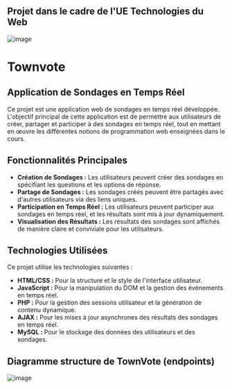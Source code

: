## Projet dans le cadre de l'UE Technologies du Web
![image](https://odyssee.univ-cotedazur.fr/medias/photo/ucalogoqlarge-inversenew_1662386550360-png)

# Townvote

## Application de Sondages en Temps Réel

Ce projet est une application web de sondages en temps réel développée. L'objectif principal de cette application est de permettre aux utilisateurs de créer, partager et participer à des sondages en temps réel, tout en mettant en œuvre les différentes notions de programmation web enseignées dans le cours.

## Fonctionnalités Principales

- **Création de Sondages :** Les utilisateurs peuvent créer des sondages en spécifiant les questions et les options de réponse.
- **Partage de Sondages :** Les sondages créés peuvent être partagés avec d'autres utilisateurs via des liens uniques.
- **Participation en Temps Réel :** Les utilisateurs peuvent participer aux sondages en temps réel, et les résultats sont mis à jour dynamiquement.
- **Visualisation des Résultats :** Les résultats des sondages sont affichés de manière claire et conviviale pour les utilisateurs.

## Technologies Utilisées

Ce projet utilise les technologies suivantes :

- **HTML/CSS :** Pour la structure et le style de l'interface utilisateur.
- **JavaScript :** Pour la manipulation du DOM et la gestion des événements en temps réel.
- **PHP :** Pour la gestion des sessions utilisateur et la génération de contenu dynamique.
- **AJAX :** Pour les mises à jour asynchrones des résultats des sondages en temps réel.
- **MySQL :** Pour le stockage des données des utilisateurs et des sondages.

## Diagramme structure de TownVote (endpoints)
![image](https://github.com/Acerlations/Townvote/blob/dev/diagramme.PNG)
